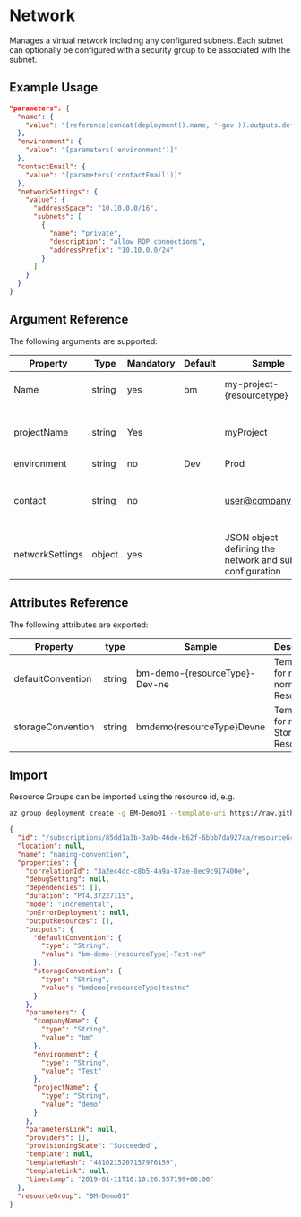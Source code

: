 # Network

Manages a virtual network including any configured subnets. Each subnet can optionally be configured with a security group to be associated with the subnet.

## Example Usage

```json
"parameters": {
  "name": {
    "value": "[reference(concat(deployment().name, '-gov')).outputs.defaultConvention.value]"
  },
  "environment": {
    "value": "[parameters('environment')]"
  },
  "contactEmail": {
    "value": "[parameters('contactEmail')]"
  },
  "networkSettings": {
    "value": {
      "addressSpace": "10.10.0.0/16",
      "subnets": [
        {
          "name": "private",
          "description": "allow RDP connections",
          "addressPrefix": "10.10.0.0/24"
        }
      ]
    }
  }
}
```

## Argument Reference
The following arguments are supported:


|Property        | Type   | Mandatory|Default |Sample|Description
|---|---|---|---|---|---|
|Name            | string |yes |bm   |my-project-{resourcetype}   | Resource Naming Template
|projectName     | string |Yes |     |myProject      | The Project name we are deploying
|environment     | string |no  |Dev  |Prod|Test|Dev|POC | The Environment type we are deploying
|contact         | string |no  |     |user@company.com | The primary contact for these resources
|networkSettings | object |yes |     |JSON object defining the network and subnet configuration

## Attributes Reference
The following attributes are exported:

|Property          | type  | Sample |Description
|---|---|---|---|
|defaultConvention | string | bm-demo-{resourceType}-Dev-ne |Template for naming normal Resources
|storageConvention | string | bmdemo{resourceType}Devne     |Template for naming Storage Resources

## Import

Resource Groups can be imported using the resource id, e.g.

```bash
az group deployment create -g BM-Demo01 --template-uri https://raw.githubusercontent.com/DamianFlynn/arm/master/NamingConvention/namingConvention.json --parameters '{\"companyName\": {\"value\": \"bm\"},\"projectName\": {\"value\": \"myProject\"},\"environment\": {\"value\": \"Test\"}}'
```

```json
{
  "id": "/subscriptions/85dd1a3b-3a9b-46de-b62f-6bbb7da927aa/resourceGroups/BM-Demo01/providers/Microsoft.Resources/deployments/naming-convention",
  "location": null,
  "name": "naming-convention",
  "properties": {
    "correlationId": "3a2ec4dc-c8b5-4a9a-87ae-8ec9c917400e",
    "debugSetting": null,
    "dependencies": [],
    "duration": "PT4.3722711S",
    "mode": "Incremental",
    "onErrorDeployment": null,
    "outputResources": [],
    "outputs": {
      "defaultConvention": {
        "type": "String",
        "value": "bm-demo-{resourceType}-Test-ne"
      },
      "storageConvention": {
        "type": "String",
        "value": "bmdemo{resourceType}testne"
      }
    },
    "parameters": {
      "companyName": {
        "type": "String",
        "value": "bm"
      },
      "environment": {
        "type": "String",
        "value": "Test"
      },
      "projectName": {
        "type": "String",
        "value": "demo"
      }
    },
    "parametersLink": null,
    "providers": [],
    "provisioningState": "Succeeded",
    "template": null,
    "templateHash": "4810215207157976159",
    "templateLink": null,
    "timestamp": "2019-01-11T10:10:26.557199+00:00"
  },
  "resourceGroup": "BM-Demo01"
}
```
